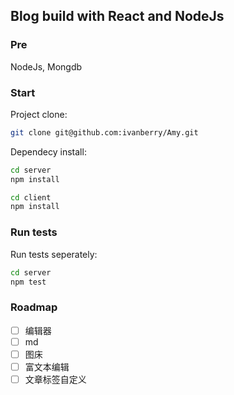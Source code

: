 ## Blog build with React and NodeJs

### Pre

NodeJs, Mongdb

### Start

Project clone:

```bash
git clone git@github.com:ivanberry/Amy.git
```

Dependecy install:

```bash
cd server
npm install

cd client
npm install
```

### Run tests

Run tests seperately:

```bash
cd server
npm test
```

### Roadmap

- [ ] 编辑器
- [ ] md
- [ ] 图床
- [ ] 富文本编辑
- [ ] 文章标签自定义